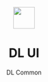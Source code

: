 <p align="center">
  <img src="https://upyun.xuanmo.xin/logo/dl-ui.svg" width="50px" />
</p>

<h1 align="center">DL UI</h1>

<p align="center">DL Common</p>
